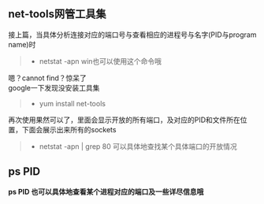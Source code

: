 ## net-tools网管工具集  

接上篇，当具体分析连接对应的端口号与查看相应的进程号与名字(PID与program name)时  

> - netstat -apn  win也可以使用这个命令哦  

嗯？cannot find？惊呆了   
google一下发现没安装工具集   
> - yum install net-tools  

再次使用果然可以了，里面会显示开放的所有端口，及对应的PID和文件所在位置，下面会展示出来所有的sockets  

> - netstat -apn | grep 80  可以具体地查找某个具体端口的开放情况   


## ps PID
**ps PID 也可以具体地查看某个进程对应的端口及一些详尽信息哦**  

